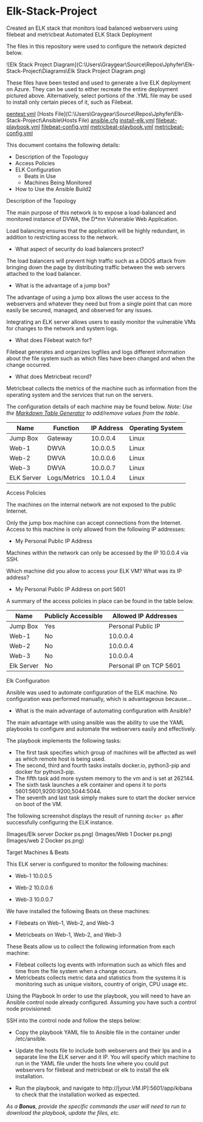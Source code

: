 # Elk-Stack-Project
Created an ELK stack that monitors load balanced webservers using filebeat and metricbeat
Automated ELK Stack Deployment

The files in this repository were used to configure the network depicted below.

![Elk Stack Project Diagram](C:\Users\Graygear\Source\Repos\Jphyfer\Elk-Stack-Project\Diagrams\Elk Stack Project Diagram.png)

These files have been tested and used to generate a live ELK deployment on Azure. They can be used to either recreate the entire deployment pictured above. Alternatively, select portions of the .YML file may be used to install only certain pieces of it, such as Filebeat.

[pentest.yml](https://github.com/Jphyfer/Elk-Stack-Project/blob/d6f8dff25fdc2528ab43b0bf31cca73db8b31775/Ansible/pentest.yml)
[Hosts File](C:\Users\Graygear\Source\Repos\Jphyfer\Elk-Stack-Project\Ansible\Hosts File)
[ansible.cfg](C:\Users\Graygear\Source\Repos\Jphyfer\Elk-Stack-Project\Ansible\ansible.cfg)
[install-elk.yml](C:\Users\Graygear\Source\Repos\Jphyfer\Elk-Stack-Project\Ansible\install-elk.yml)
[filebeat-playbook.yml](C:\Users\Graygear\Source\Repos\Jphyfer\Elk-Stack-Project\Ansible\filebeat-playbook.yml)
[filebeat-config.yml](C:\Users\Graygear\Source\Repos\Jphyfer\Elk-Stack-Project\Ansible\filebeat-config.yml)
[metricbeat-playbook.yml](C:\Users\Graygear\Source\Repos\Jphyfer\Elk-Stack-Project\Ansible\metricbeat-playbook.yml)
[metricbeat-config.yml](C:\Users\Graygear\Source\Repos\Jphyfer\Elk-Stack-Project\Ansible\metricbeat-config.yml)

This document contains the following details:
- Description of the Topologuy
- Access Policies
- ELK Configuration
  - Beats in Use
  - Machines Being Monitored
- How to Use the Ansible Build2


Description of the Topology

The main purpose of this network is to expose a load-balanced and monitored instance of DVWA, the D*mn Vulnerable Web Application.

Load balancing ensures that the application will be highly redundant, in addition to restricting access to the network.

* What aspect of security do load balancers protect?

The load balancers will prevent high traffic such as a DDOS attack from bringing down the page by distributing traffic between the web servers attached to the load balancer.

*  What is the advantage of a jump box?

The advantage of using a jump box allows the user access to the webservers and whatever they need but from a single point that can more easily be secured, managed, and observed for any issues.

Integrating an ELK server allows users to easily monitor the vulnerable VMs for changes to the network and system logs.

* What does Filebeat watch for?

Filebeat generates and organizes logfiles and logs different information about the file system such as which files have been changed and when the change occurred.

* What does Metricbeat record?

Metricbeat collects the metrics of the machine such as information from the operating system and the services that run on the servers.





The configuration details of each machine may be found below.
_Note: Use the [Markdown Table Generator](http://www.tablesgenerator.com/markdown_tables) to add/remove values from the table_.

| Name       | Function     | IP Address | Operating System |
|------------|--------------|------------|------------------|
| Jump Box   | Gateway      | 10.0.0.4   | Linux            |
| Web-1      | DWVA         | 10.0.0.5   | Linux            |
| Web-2      | DWVA         | 10.0.0.6   | Linux            |
| Web-3      | DWVA         | 10.0.0.7   | Linux            |
| ELK Server | Logs/Metrics | 10.1.0.4   | Linux            |


Access Policies

The machines on the internal network are not exposed to the public Internet. 

Only the jump box machine can accept connections from the Internet. Access to this machine is only allowed from the following IP addresses:

* My Personal Public IP Address

Machines within the network can only be accessed by the IP 10.0.0.4 via SSH.

Which machine did you allow to access your ELK VM? What was its IP address?

* My Personal Public IP Address on port 5601

A summary of the access policies in place can be found in the table below.

| Name       | Publicly Accessible | Allowed IP Addresses    |
|------------|---------------------|-------------------------|
| Jump Box   | Yes                 | Personal Public IP      |
| Web-1      | No                  | 10.0.0.4                |
| Web-2      | No                  | 10.0.0.4                |
| Web-3      | No                  | 10.0.0.4                |
| Elk Server | No                  | Personal IP on TCP 5601 |

Elk Configuration

Ansible was used to automate configuration of the ELK machine. No configuration was performed manually, which is advantageous because...

* What is the main advantage of automating configuration with Ansible?

The main advantage with using ansible was the ability to use the YAML playbooks to configure and automate the webservers easily and effectively. 



The playbook implements the following tasks:

* The first task specifies which group of machines will be affected as well as which remote host is being used.
* The second, third and fourth tasks installs docker.io, python3-pip and docker for python3-pip.
* The fifth task add more system memory to the vm and is set at 262144.
* The sixth task launches a elk container and opens it to ports 5601:5601,9200:9200,5044:5044.
* The seventh and last task simply makes sure to start the docker service on boot of the VM.



The following screenshot displays the result of running `docker ps` after successfully configuring the ELK instance.
  


(Images/Elk server Docker ps.png)
(Images/Web 1 Docker ps.png)
(Images/web 2 Docker ps.png)


Target Machines & Beats

This ELK server is configured to monitor the following machines:

* Web-1 10.0.0.5

* Web-2 10.0.0.6

* Web-3 10.0.0.7


We have installed the following Beats on these machines:

* Filebeats on Web-1, Web-2, and Web-3

* Metricbeats on Web-1, Web-2, and Web-3

These Beats allow us to collect the following information from each machine:

* Filebeat collects log events with information such as which files and time from the file system when a change occurs.
* Metricbeats collects metric data and statistics from the systems it is monitoring such as unique visitors, country of origin, CPU usage etc. 


Using the Playbook
In order to use the playbook, you will need to have an Ansible control node already configured. Assuming you have such a control node provisioned: 

SSH into the control node and follow the steps below:
- Copy the playbook YAML file to Ansible file in the container under /etc/ansible.

- Update the hosts file to include both webservers and their Ips and in a separate line the ELK server and it IP. You will specify which machine to run in the YAML file under the hosts line where you could put webservers for filebeat and metricbeat or elk to install the elk installation.

- Run the playbook, and navigate to http://[your.VM.IP]:5601/app/kibana to check that the installation worked as expected.


_As a **Bonus**, provide the specific commands the user will need to run to download the playbook, update the files, etc._



